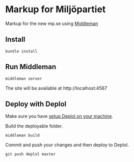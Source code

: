 Markup for Miljöpartiet
==

Markup for the new mp.se using [Middleman](http://middlemanapp.com/)

## Install

    bundle install

## Run Middleman

    middleman server

The site will be available at http://localhost:4567

## Deploy with Deplol

Make sure you have [setup Deplol on your machine](https://github.com/Oktavilla/Deplol#a-platform-for-deploying-and-serving-static-sites).

Build the deployable folder.

    middleman build

Commit and push your changes and then deploy to Deplol.

    git push deplol master